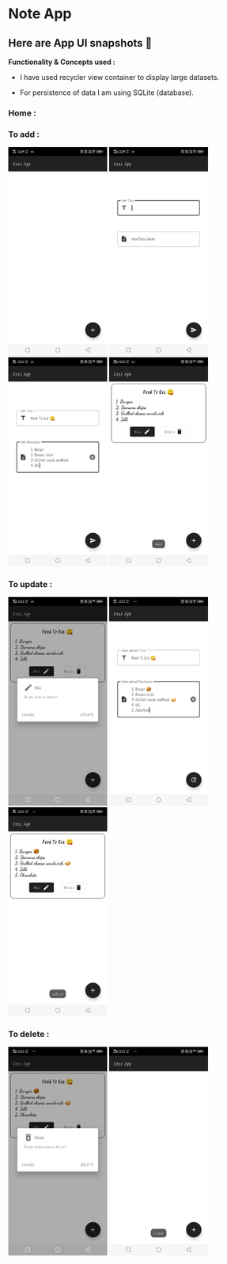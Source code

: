 # Note App

## Here are App UI snapshots 🤍

<b> Functionality & Concepts used : </b>

- I have used recycler view container to display large datasets.

- For persistence of data I am using SQLite (database).

### Home :



### To add :

<img width="200" alt="sampleimages" src="https://raw.githubusercontent.com/ambasta-shalu/note-app/master/App-Snapshot/snapshot1.jpeg"> <img width="200" 
alt="sampleimages" src="https://raw.githubusercontent.com/ambasta-shalu/note-app/master/App-Snapshot/snapshot2.jpeg"> <img width="200" 
alt="sampleimages" src="https://raw.githubusercontent.com/ambasta-shalu/note-app/master/App-Snapshot/snapshot3.jpeg"> <img width="200" 
alt="sampleimages" src="https://raw.githubusercontent.com/ambasta-shalu/note-app/master/App-Snapshot/snapshot4.jpeg"> 


### To update :

<img width="200" alt="sampleimages" src="https://raw.githubusercontent.com/ambasta-shalu/note-app/master/App-Snapshot/snapshot5.jpeg"> <img width="200" 
alt="sampleimages" src="https://raw.githubusercontent.com/ambasta-shalu/note-app/master/App-Snapshot/snapshot6.jpeg"> <img width="200" 
alt="sampleimages" src="https://raw.githubusercontent.com/ambasta-shalu/note-app/master/App-Snapshot/snapshot7.jpeg"> 


### To delete :
<img width="200" alt="sampleimages" src="https://raw.githubusercontent.com/ambasta-shalu/note-app/master/App-Snapshot/snapshot8.jpeg"> <img width="200" 
alt="sampleimages" src="https://raw.githubusercontent.com/ambasta-shalu/note-app/master/App-Snapshot/snapshot9.jpeg">

